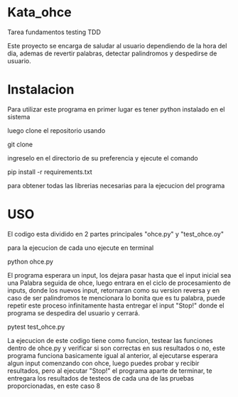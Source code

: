 # Kata_ohce
Tarea fundamentos testing TDD

Este proyecto se encarga de saludar al usuario dependiendo de la hora del dia, ademas de revertir palabras, detectar palindromos y despedirse de usuario.


# Instalacion

Para utilizar este programa en primer lugar es tener python instalado en el sistema

luego clone el repositorio usando

git clone <URL>

ingreselo en el directorio de su preferencia y ejecute el comando 

pip install -r requirements.txt

para obtener todas las librerias necesarias para la ejecucion del programa


# USO

El codigo esta dividido en 2 partes principales "ohce.py" y "test_ohce.oy"

para la ejecucion de cada uno ejecute en terminal

python ohce.py 

El programa esperara un input, los dejara pasar hasta que el input inicial sea una Palabra seguida de ohce, luego entrara en el ciclo de procesamiento de inputs, donde los nuevos input, retornaran como su version reversa y en caso de ser palindromos te mencionara lo bonita que es tu palabra, puede repetir este proceso infinitamente hasta entregar el input "Stop!" donde el programa se despedira del usuario y cerrará.

pytest test_ohce.py

La ejecucion de este codigo tiene como funcion, testear las funciones dentro de ohce.py y verificar si son correctas en sus resultados o no, este programa funciona basicamente igual al anterior, al ejecutarse esperara algun input comenzando con ohce, luego puedes probar y recibir resultados, pero al ejecutar "Stop!" el programa aparte de terminar, te entregara los resultados de testeos de cada una de las pruebas proporcionadas, en este caso 8
